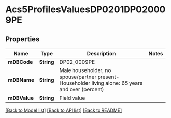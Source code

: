 # Acs5ProfilesValuesDP0201DP020009PE

## Properties
Name | Type | Description | Notes
------------ | ------------- | ------------- | -------------
**mDBCode** | **String** | DP02_0009PE | 
**mDBName** | **String** | Male householder, no spouse/partner present- Householder living alone: 65 years and over (percent) | 
**mDBValue** | **String** | Field value | 

[[Back to Model list]](../README.md#documentation-for-models) [[Back to API list]](../README.md#documentation-for-api-endpoints) [[Back to README]](../README.md)


